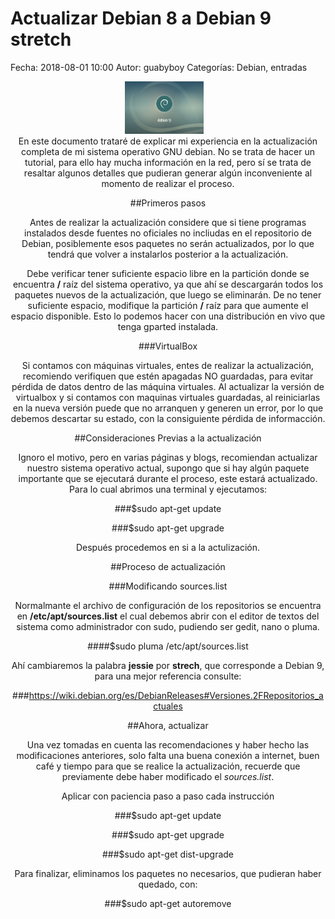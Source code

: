 Actualizar Debian 8 a Debian 9 stretch
===========
Fecha: 2018-08-01 10:00
Autor: guabyboy
Categorías: Debian, entradas

<center>
<img class="img-responsive" style="width:25%;height:auto;margin-right:12px;" src="2018-08-02-ActualizarDebian/Debian9.jpeg" alt="Debian 9" width="65" height="50">

<br />

<left>
En este documento trataré de explicar mi experiencia en la actualización completa de mi sistema operativo GNU debian. No se trata de hacer un tutorial, para ello hay mucha información en la red, pero sí se trata de resaltar algunos detalles que  pudieran generar algún inconveniente al momento de realizar el proceso.

<!-- break --> 



##Primeros pasos


Antes de realizar la actualización considere que si tiene programas instalados desde fuentes no oficiales no incliudas en el repositorio de Debian, posiblemente esos paquetes no serán actualizados, por lo que tendrá que volver a instalarlos posterior a la actualización. 

Debe verificar tener suficiente espacio libre en la partición donde se encuentra **/** raíz del sistema operativo, ya que ahí se descargarán todos los paquetes nuevos de la actualización, que luego se eliminarán. De no tener suficiente espacio, modifique la partición **/** raíz para que aumente el espacio disponible. Esto lo podemos hacer con una distribución en vivo que tenga gparted instalada. 


###VirtualBox

Si contamos con máquinas  virtuales, entes de realizar la actualización, recomiendo verifiquen que estén apagadas NO guardadas, para evitar pérdida de datos dentro de las máquina virtuales. Al actualizar la versión de virtualbox y si contamos con maquinas virtuales guardadas, al reiniciarlas en la nueva versión puede que no arranquen y generen un error, por lo que debemos descartar su estado, con la consiguiente pérdida de informacción.


##Consideraciones Previas a la actualización



Ignoro el motivo, pero en varias páginas y blogs, recomiendan actualizar nuestro sistema operativo actual, supongo que si hay algún paquete importante que se ejecutará durante el proceso, este estará actualizado. Para lo cual abrimos una terminal y ejecutamos:

###$sudo apt-get update

###$sudo apt-get upgrade

Después procedemos en si a la actulización.




##Proceso de actualización



###Modificando sources.list

Normalmante el archivo de configuración de los repositorios se encuentra en **/etc/apt/sources.list** el cual debemos abrir con el editor de textos del sistema como administrador con sudo, pudiendo ser gedit, nano o pluma.

####$sudo pluma /etc/apt/sources.list

Ahí cambiaremos la palabra **jessie** por **strech**, que corresponde a Debian 9, para una mejor referencia consulte:

###https://wiki.debian.org/es/DebianReleases#Versiones.2FRepositorios_actuales


##Ahora, actualizar

Una vez tomadas en cuenta las recomendaciones y haber hecho las modificaciones anteriores, solo falta una buena conexión a internet, buen café y tiempo para que se realice la actualización, recuerde que previamente debe haber modificado el *sources.list*.

Aplicar con paciencia paso a paso cada instrucción 

###$sudo apt-get update

###$sudo apt-get upgrade

###$sudo apt-get dist-upgrade

Para finalizar, eliminamos los paquetes no necesarios, que pudieran haber quedado, con:

###$sudo apt-get autoremove









